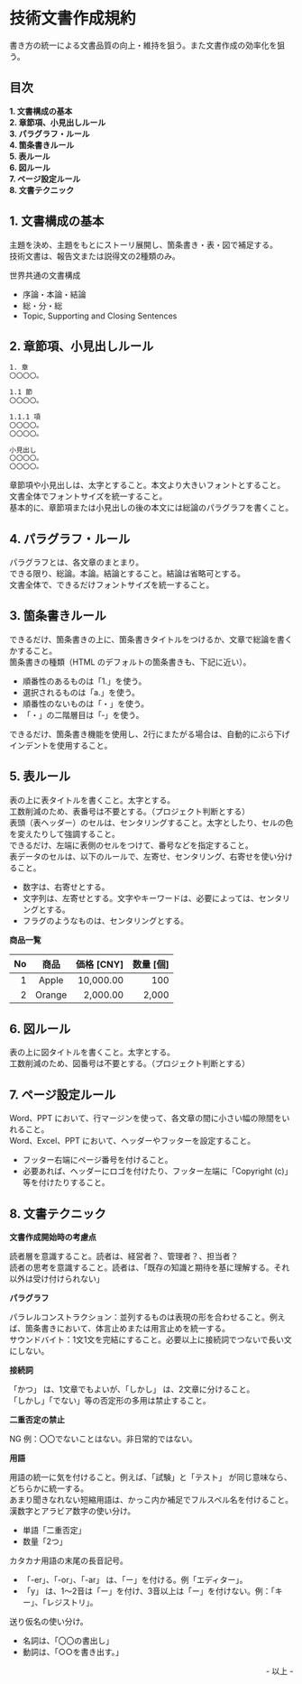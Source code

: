 # 技術文書作成規約

書き方の統一による文書品質の向上・維持を狙う。また文書作成の効率化を狙う。<br>

## 目次

**1\. 文書構成の基本**<br>
**2\. 章節項、小見出しルール**<br>
**3\. パラグラフ・ルール**<br>
**4\. 箇条書きルール**<br>
**5\. 表ルール**<br>
**6\. 図ルール**<br>
**7\. ページ設定ルール**<br>
**8\. 文書テクニック**<br>

## 1. 文書構成の基本

主題を決め、主題をもとにストーリ展開し、箇条書き・表・図で補足する。<br>
技術文書は、報告文または説得文の2種類のみ。<br>

世界共通の文書構成

* 序論・本論・結論
* 総・分・総
* Topic, Supporting and Closing Sentences

## 2. 章節項、小見出しルール

```txt
1. 章
〇〇〇〇。

1.1 節
〇〇〇〇。

1.1.1 項
〇〇〇〇。
〇〇〇〇。

小見出し
〇〇〇〇。
〇〇〇〇。
```

章節項や小見出しは、太字とすること。本文より大きいフォントとすること。<br>
文書全体でフォントサイズを統一すること。<br>
基本的に、章節項または小見出しの後の本文には総論のパラグラフを書くこと。<br>

## 4. パラグラフ・ルール

パラグラフとは、各文章のまとまり。<br>
できる限り、総論。本論。結論とすること。結論は省略可とする。<br>
文書全体で、できるだけフォントサイズを統一すること。<br>

## 3. 箇条書きルール

できるだけ、箇条書きの上に、箇条書きタイトルをつけるか、文章で総論を書くかすること。<br>
箇条書きの種類（HTML のデフォルトの箇条書きも、下記に近い）。<br>

* 順番性のあるものは「1.」を使う。
* 選択されるものは「a.」を使う。
* 順番性のないものは「・」を使う。
* 「・」の二階層目は「‐」を使う。

できるだけ、箇条書き機能を使用し、2行にまたがる場合は、自動的にぶら下げインデントを使用すること。<br>

## 5. 表ルール

表の上に表タイトルを書くこと。太字とする。<br>
工数削減のため、表番号は不要とする。（プロジェクト判断とする）<br>
表頭（表ヘッダー）のセルは、センタリングすること。太字としたり、セルの色を変えたりして強調すること。<br>
できるだけ、左端に表側のセルをつけて、番号などを指定すること。<br>
表データのセルは、以下のルールで、左寄せ、センタリング、右寄せを使い分けること。

* 数字は、右寄せとする。
* 文字列は、左寄せとする。文字やキーワードは、必要によっては、センタリングとする。
* フラグのようなものは、センタリングとする。

**商品一覧**

|<center>No</center>|<center>商品</center>|<center>価格 [CNY]</center>|<center>数量 [個]</center>|
|--:|:-:|--:|--:|
|1|Apple|10,000.00|100|
|2|Orange|2,000.00|2,000|

## 6. 図ルール

表の上に図タイトルを書くこと。太字とする。<br>
工数削減のため、図番号は不要とする。（プロジェクト判断とする）<br>

## 7. ページ設定ルール

Word、PPT において、行マージンを使って、各文章の間に小さい幅の隙間をいれること。<br>
Word、Excel、PPT において、ヘッダーやフッターを設定すること。<br>

* フッター右端にページ番号を付けること。
* 必要あれば、ヘッダーにロゴを付けたり、フッター左端に「Copyright (c)」等を付けたりすること。

## 8. 文書テクニック

**文書作成開始時の考慮点**

読者層を意識すること。読者は、経営者？、管理者？、担当者？<br>
読者の思考を意識すること。読者は、「既存の知識と期待を基に理解する。それ以外は受け付けられない」<br>

**パラグラフ**

パラレルコンストラクション：並列するものは表現の形を合わせること。例えば、箇条書きにおいて、体言止めまたは用言止めを統一する。<br>
サウンドバイト：1文1文を完結にすること。必要以上に接続詞でつないで長い文にしない。<br>

**接続詞**

「かつ」 は、1文章でもよいが、「しかし」 は、2文章に分けること。<br>
「しかし」「でない」等の否定形の多用は禁止すること。<br>

**二重否定の禁止**

NG 例：〇〇でないことはない。非日常的ではない。<br>

**用語**

用語の統一に気を付けること。例えば、「試験」と「テスト」 が同じ意味なら、どちらかに統一する。<br>
あまり聞きなれない短縮用語は、かっこ内か補足でフルスペル名を付けること。<br>
漢数字とアラビア数字の使い分け。<br>

* 単語「二重否定」
* 数量「2つ」

カタカナ用語の末尾の長音記号。<br>

* 「-er」、「-or」、「-ar」 は、「ー」を付ける。例「エディター」。
* 「y」 は、1～2音は「ー」を付け、3音以上は「ー」を付けない。例：「キー」、「レジストリ」。

送り仮名の使い分け。

* 名詞は、「〇〇の書出し」
* 動詞は、「○○を書き出す。」<br>

<div style="text-align: right;">- 以上 -</div>
